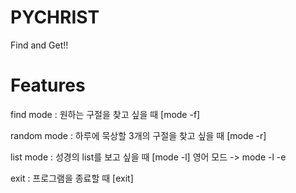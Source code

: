 # PYCHRIST
Find and Get!!
# Features
find mode : 원하는 구절을 찾고 싶을 때 [mode -f]

random mode : 하루에 묵상할 3개의 구절을 찾고 싶을 때 [mode -r]

list mode : 성경의 list를 보고 싶을 때 [mode -l] 영어 모드 -> mode -l -e

exit : 프로그램을 종료할 때 [exit]
